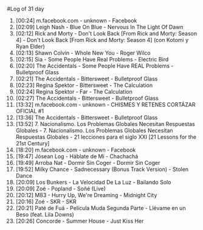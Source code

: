 #Log of 31 day

1. [00:24] m.facebook.com - unknown - Facebook
1. [02:09] Leigh Nash - Blue On Blue - Nervous In The Light Of Dawn
1. [02:12] Rick and Morty - Don't Look Back [From Rick and Morty: Season 4] - Don't Look Back [From Rick and Morty: Season 4] (con Kotomi y Ryan Elder)
1. [02:13] Shawn Colvin - Whole New You - Roger Wilco
1. [02:15] Sia - Some People Have Real Problems - Electric Bird
1. [02:20] The Accidentals - Some People Have REAL Problems - Bulletproof Glass
1. [02:21] The Accidentals - Bittersweet - Bulletproof Glass
1. [02:23] Regina Spektor - Bittersweet - The Calculation
1. [02:24] Regina Spektor - Far - The Calculation
1. [02:27] The Accidentals - Bittersweet - Bulletproof Glass
1. [13:32] m.facebook.com - unknown - CHISMES Y RETENES CORTÁZAR OFICIAL #1
1. [13:36] The Accidentals - Bittersweet - Bulletproof Glass
1. [13:52] 7. Nacionalismo. Los Problemas Globales Necesitan Respuestas Globales - 7. Nacionalismo. Los Problemas Globales Necesitan Respuestas Globales - 21 lecciones para el siglo XXI [21 Lessons for the 21st Century]
1. [18:20] m.facebook.com - unknown - Facebook
1. [19:47] Jósean Log - Háblate de Mí - Chachachá
1. [19:49] Arroba Nat - Dormir Sin Coger - Dormir Sin Coger
1. [19:52] Milky Chance - Sadnecessary (Bonus Track Version) - Stolen Dance
1. [20:09] Los Bunkers - La Velocidad De La Luz - Bailando Solo
1. [20:09] Zoé - Popland - Soñé (Live)
1. [20:12] M83 - Hurry Up, We're Dreaming - Midnight City
1. [20:16] Zoé - SKR - SKR
1. [20:21] Paté de Fuá - Película Muda Segunda Parte - Llévame en un Beso (feat. Lila Downs)
1. [20:26] Concorde - Summer House - Just Kiss Her

